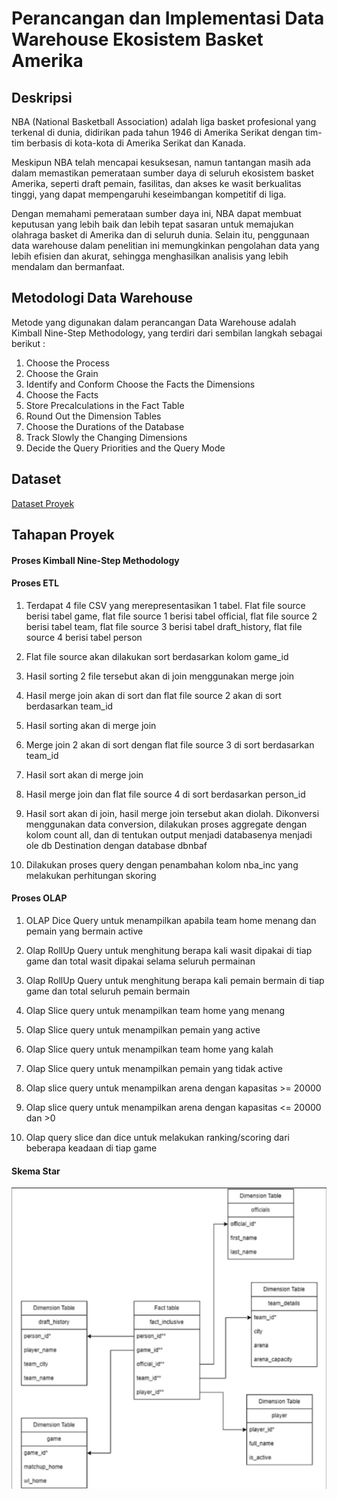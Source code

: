 # Perancangan dan Implementasi Data Warehouse Ekosistem Basket Amerika

## Deskripsi

NBA (National Basketball Association) adalah liga basket profesional yang terkenal di dunia, didirikan pada tahun 1946 di Amerika Serikat dengan tim-tim berbasis di kota-kota di Amerika Serikat dan Kanada.

Meskipun NBA telah mencapai kesuksesan, namun tantangan masih ada dalam memastikan pemerataan sumber daya di seluruh ekosistem basket Amerika, seperti draft pemain, fasilitas, dan akses ke wasit berkualitas
tinggi, yang dapat mempengaruhi keseimbangan kompetitif di liga.

Dengan memahami pemerataan sumber daya ini, NBA dapat membuat keputusan yang lebih baik dan lebih tepat sasaran untuk memajukan olahraga basket di Amerika dan di seluruh dunia. Selain itu, penggunaan data warehouse dalam penelitian ini memungkinkan pengolahan data yang lebih efisien dan akurat, sehingga menghasilkan analisis yang lebih mendalam dan bermanfaat.


## Metodologi Data Warehouse
Metode yang digunakan dalam perancangan Data Warehouse adalah Kimball Nine-Step
Methodology, yang terdiri dari sembilan langkah sebagai berikut :
1. Choose the Process
2. Choose the Grain
3. Identify and Conform Choose the Facts the Dimensions 
4. Choose the Facts
5. Store Precalculations in the Fact Table
6. Round Out the Dimension Tables
7. Choose the Durations of the Database
8. Track Slowly the Changing Dimensions
9. Decide the Query Priorities and the Query Mode

## Dataset
[Dataset Proyek](https://www.kaggle.com/datasets/wyattowalsh/basketball)

## Tahapan Proyek

#### Proses Kimball Nine-Step Methodology

#### Proses ETL
1. Terdapat 4 file CSV yang merepresentasikan 1 tabel. Flat file source berisi
tabel game, flat file source 1 berisi tabel official, flat file source 2 berisi tabel
team, flat file source 3 berisi tabel draft_history, flat file source 4 berisi tabel
person
2. Flat file source akan dilakukan sort berdasarkan kolom game_id
3. Hasil sorting 2 file tersebut akan di join menggunakan merge join
4. Hasil merge join akan di sort dan flat file source 2 akan di sort berdasarkan
team_id

5. Hasil sorting akan di merge join
6. Merge join 2 akan di sort dengan flat file source 3 di sort berdasarkan
team_id
7. Hasil sort akan di merge join
8. Hasil merge join dan flat file source 4 di sort berdasarkan person_id
9. Hasil sort akan di join, hasil merge join tersebut akan diolah. Dikonversi
menggunakan data conversion, dilakukan proses aggregate dengan kolom
count all, dan di tentukan output menjadi databasenya menjadi ole db
Destination dengan database dbnbaf
10. Dilakukan proses query dengan penambahan kolom nba_inc yang
melakukan perhitungan skoring

#### Proses OLAP
1. OLAP Dice Query untuk menampilkan apabila team home menang dan
pemain yang bermain active

2. Olap RollUp Query untuk menghitung berapa kali wasit dipakai di tiap game
dan total wasit dipakai selama seluruh permainan

3. Olap RollUp Query untuk menghitung berapa kali pemain bermain di tiap
game dan total seluruh pemain bermain

4. Olap Slice query untuk menampilkan team home yang menang

5. Olap Slice query untuk menampilkan pemain yang active

6. Olap Slice query untuk menampilkan team home yang kalah

7. Olap Slice query untuk menampilkan pemain yang tidak active

8. Olap slice query untuk menampilkan arena dengan kapasitas >= 20000

9. Olap slice query untuk menampilkan arena dengan kapasitas <= 20000 dan >0

10. Olap query slice dan dice untuk melakukan ranking/scoring dari beberapa
keadaan di tiap game

#### Skema Star
![Skema Data Warehouse](https://github.com/mhmmadgiatt/Perancangan-Data-Warehouse-Ekosistem-Basket-Amerika/blob/main/Skema_Star.jpg)